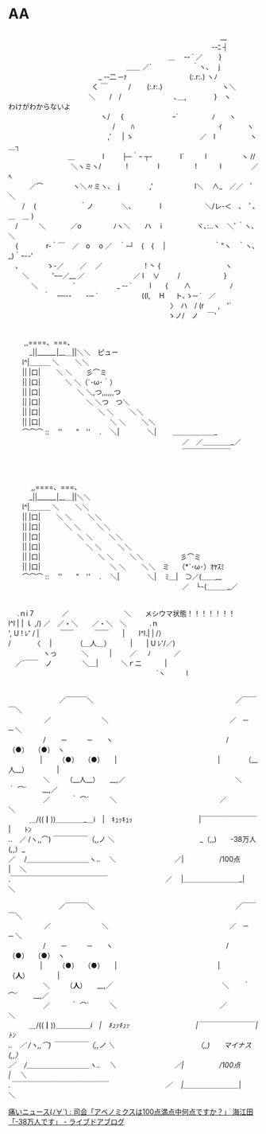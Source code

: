 # AA

<div id="wakegawakaranaiyo" class="aa">
　　　　　　　　　　　　　　　　　　　　 　 　 　 　 　 　 　 　 __<br>
　　　　　　　　　　　　　　　　　　　　　　　　　　　　　 -‐ﾆ ┤<br>
　　　　　　　　　　　　　　　　　　　　　　　＿　 -‐ ´ ／　　 }<br>
　　　　　　　　　　　　　　　　　＿＿ ／´　　　 　 　 ｀ヽ､　 j<br>
　　　　　　　　　　　　　_ -‐二 ─ｧ　　　　　　　　　(:.r:.) ヽﾉ<br>
　　　　　　　　　　　　く ￣　　　/　　 (:.r:.)　　　　　 　　　 ヽ＼<br>
　 　 　 　 　 　 　 　 　 ＼　　/　/　 　　 　　　　､＿,　　　　}　ヽ　　　わけがわからないよ<br>
　　　　 　 　 　 　 　 　 　 ヽ/ 　 {　　　　　　　ｰ´　　 　 　 ﾉ　　ヽ<br>
　　　　　　　　　　　　　　　/　　 ﾊ　　　　　　　　 　 　 　 ｲ 　　　 ヽ<br>
　　　　　　　　　　　　　　 ,′ 　 | ゝ　　　　　　　　 　 ／　l　　　　　ヽ＿┐<br>
　　　　　　　 　 ＿　　　　l　 　 ├─｀ｰ ┬-　　　　l´　　　l　　　　　ヽ //<br>
　　　　　　　　　＼ヽミヽ/　　 　 !　　　　 l　 　 　 　 !　　　 l　　　　 ／ﾍ<br>
　　　／⌒　　　　 ヽ＼〃ミヽ､　j　　　　 ,'　　　　　　l＼　 ∧_　／／　ﾟ　＼<br>
　　/　 (　　　　　 　｀ノ　　　　＼､　　　　l　　　　　　 ＼/レ-＜　､　ﾟ､＿　＿ )<br>
　/　　　＼　　 　 ／o　 　　　 ﾉヽ＼　　ハ　 i　　　　　ヾ､:..ヽ　＼ﾟ｀ヽ､　 ＼<br>
　{　　　　r‐｀￣　／　o　 o ／　｀ｰ┘　{　{　 |　　　　　　　｀"ヽ　｀ヽ､_)｀ｰ--'<br>
　､　　　　ゝ-／ 　　／　 ／　　 　 　 　 ! 丶 {　　　　　　　　　 ヽ<br>
　　＼　　　 'ｰ─／__ ／　　　　　　　／ l　 ∨　 　 /　　　　　　 }<br>
　　　 ＼　　　　　´　　　　　　_ -‐ ´　 　 l　　{　　 ∧ 　　　　　 ﾉ<br>
　　　　　｀　ｰ─--　　-─ ´　　　　　　 ((l,　 H 　 ト､ゝ─ ´　／<br>
　　　　　　　　　　　　　　　　　　　　　　　 〉　ハ　/ (r　　,　'´<br>
　　　　　　　　　　　　　　　　　　　　　　　ゝノ/　ノ　 ￣'<br>
</div>
<br><br>
<div id="suberidai-huton" class="aa">
　　 ,,====、===、<br>
　　　_||______|__＿||＼＼　ピュー<br>
　　l^|＿＿＿ ＼　　 ＼＼<br>
　　|| |口|　　 ＼ ＼　　彡⌒ミ<br>
　　|| |口|　 　 　＼ ＼（´･ω･｀）<br>
　　|| |口|　　　　　 ＼ ＼,つ,,,,,,つ<br>
　　|| |口|　　　　　 　 ＼ ＼つ　つ＼<br>
　　|| |口|　　　　　　 　　＼ ＼　 　＼＼<br>
　　|| |口|　　　　　　　　　　＼ ＼ 　　＼＼<br>
　　⌒⌒⌒ :: 　''　　"　''　 .　 ＼|　　　　＼|　　 ＿＿＿＿＿＿_<br>
　　　　　　　　　　　　　　　　　　　　　　　　　／　／＿＿＿＿_／<br>
　　　　　　　　　　　　　　　　　　　　　　　　　￣￣￣￣￣￣￣<br>
<br>
<br>
<br>
　　　 ,,====、===、<br>
　　　_||______|__＿||＼＼<br>
　　l^|＿＿＿ ＼ 　　＼＼<br>
　　|| |口|　　 ＼ ＼ 　　＼＼<br>
　　|| |口|　 　 　＼ ＼ 　　＼＼<br>
　　|| |口|　　　　　 ＼ ＼ 　　＼＼<br>
　　|| |口|　　　　　 　 ＼ ＼　　 ＼＼<br>
　　|| |口|　　　　　　 　　＼ ＼　 　＼＼　　　　　 彡⌒ミ<br>
　　|| |口|　　　　　　　　　　＼ ＼ 　　＼＼　ミ　 （*`･ω･）ｵﾔｽﾐ<br>
　　⌒⌒⌒ :: 　''　　"　''　 .　 ＼|　　　　＼|　 ﾐ＿|　⊃／(＿＿__<br>
　　　　　　　　　　　　　　　　　　　　　　　　　／　└-(＿＿＿_／<br>
</div>
<br><br>
<div id="meshiuma" class="aa">
　 .ｎi 7　　　　／　　　　　　　　＼　　メシウマ状態！！！！！！！<br>
l^l | | ｌ ,/) ／　／・＼　　／・＼　＼　　　 .ｎ<br>
', U ! ﾚ' / |　　　￣￣　　　￣￣　　|　　l^l.| | /）<br>
/　　　 〈　 |　　　　（＿人＿）　　　 |　　| U ﾚ'/／)<br>
　　　　　ヽっ　　 　 ＼　　　| 　 　／ 　 ﾉ　　　 ／<br>
　／´￣￣　ノ　　　　 ＼＿|　　 　＼ｒニ 　　　|<br>
　　　　　　　　　　　　　　　　　　　　　 `ヽ　　　l<br>
</div>
<br><br>
<div id="kaieda-minus-38" class="aa">
　　　　　　　 ／￣￣￣＼　　　　　　　　　　　　　　　 　 　 　 　 ／￣￣￣＼<br>
　 　 　 　 ／　　　　　　　 ＼　　　　　　　　　　　　 　 　 　 　 ／　─　 　 ─ ＼<br>
　　　　　/　　 ─　　　─　　ヽ　　　　　　　　　　　　　　　　 /　　（●） 　（●）　ヽ<br>
　　　 　 |　　 （●） 　（●）　　|　　　　 　 　 　 　 　 　 　 　 |　　　　（__人__）　　 　　 |<br>
　　　　　＼　　 （__人__）　　__,／　　 　 　 　　　 　 　 　 　 　 　 ＼　　｀ ⌒´　　 __,／<br>
　　　　　／　　　｀ ⌒´　　　＼　　　 　 　 　 　 　 　 　 　 　 ／　 　 　 　 　 　 ＼<br>
　　　＿/((┃))＿＿＿＿_＿i　|　ｷｭｯｷｭｯ　　　　　　　　 　 |￣￣￣￣￣￣￣￣ |　　ﾄﾝ<br>
..　／ /ヽ,,⌒) ￣￣￣￣￣（,,ノ ＼ 　　　　　　　　　　　　_（,,)　　-38万人　　　　 (,,）_<br>
／　 /＿＿＿＿＿＿＿＿＿ヽ.. 　＼　　　 　 　 　 　 ／| 　 　 　 　/100点　　 |　 ＼<br>
.￣￣￣￣￣￣￣￣￣￣￣￣￣￣ 　　　　　　　　／　  |＿＿＿＿＿＿＿＿_|　　　＼<br>

　　　　　　　 ／￣￣￣＼　　　　　　　　　　　　　　　 　 　 　 　 ／￣￣￣＼<br>
　 　 　 　 ／　　　　　　　 ＼　　　　　　　　　　　　 　 　 　 　 ／　─　 　 ─ ＼<br>
　　　　　/　　 ─　　　─　　ヽ　　　　　　　　　　　　　　　　 /　　（●） 　（●）　ヽ<br>
　　　 　 |　　 （●） 　（●）　　|　　　　 　 　 　 　 　 　 　 　 |　　　　（__人__）　　 　　 |<br>
　　　　　＼　　 （__人__）　　__,／　　 　 　 　　　 　 　 　 　 　 　 ＼　　｀ ⌒´　　 __,／<br>
　　　　　／　　　｀ ⌒´　　　＼　　　 　 　 　 　 　 　 　 　 　 ／　 　 　 　 　 　 ＼<br>
　　　＿/((┃))＿＿＿＿_＿i　|　ｷｭｯｷｭｯ　　　　　　　　 　 |￣￣￣￣￣￣￣￣ |　　ﾄﾝ<br>
..　／ /ヽ,,⌒) ￣￣￣￣￣（,,ノ ＼ 　　　　　　　　　　　　_（,,)　　マイナス　　　　 (,,）_<br>
／　 /＿＿＿＿＿＿＿＿＿ヽ.. 　＼　　　 　 　 　 　 ／| 　 　 　 　/100点　　 |　 ＼<br>
.￣￣￣￣￣￣￣￣￣￣￣￣￣￣ 　　　　　　　　／　  |＿＿＿＿＿＿＿＿_|　　　＼<br>
</div>

[痛いニュース(ﾉ∀`) : 司会「アベノミクスは100点満点中何点ですか？」 海江田「-38万人です」 - ライブドアブログ](http://blog.livedoor.jp/dqnplus/archives/1819895.html)

<br><br>
<div class="aa">
</div>

<!-- TEMPLATE

<br><br>
<div class="aa">
</div>

TEMPLATE -->
